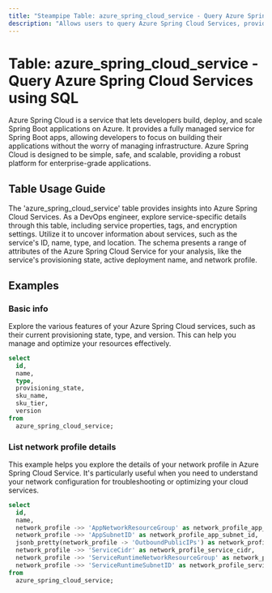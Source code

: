 ```yaml
---
title: "Steampipe Table: azure_spring_cloud_service - Query Azure Spring Cloud Services using SQL"
description: "Allows users to query Azure Spring Cloud Services, providing data on various aspects of the service such as the service's ID, name, type, and location, as well as detailed information on the service's properties, tags, and encryption settings."
---
```


# Table: azure_spring_cloud_service - Query Azure Spring Cloud Services using SQL

Azure Spring Cloud is a service that lets developers build, deploy, and scale Spring Boot applications on Azure. It provides a fully managed service for Spring Boot apps, allowing developers to focus on building their applications without the worry of managing infrastructure. Azure Spring Cloud is designed to be simple, safe, and scalable, providing a robust platform for enterprise-grade applications.

## Table Usage Guide

The 'azure_spring_cloud_service' table provides insights into Azure Spring Cloud Services. As a DevOps engineer, explore service-specific details through this table, including service properties, tags, and encryption settings. Utilize it to uncover information about services, such as the service's ID, name, type, and location. The schema presents a range of attributes of the Azure Spring Cloud Service for your analysis, like the service's provisioning state, active deployment name, and network profile.

## Examples

### Basic info
Explore the various features of your Azure Spring Cloud services, such as their current provisioning state, type, and version. This can help you manage and optimize your resources effectively.

```sql
select
  id,
  name,
  type,
  provisioning_state,
  sku_name,
  sku_tier,
  version
from
  azure_spring_cloud_service;
```

### List network profile details
This example helps you explore the details of your network profile in Azure Spring Cloud Service. It's particularly useful when you need to understand your network configuration for troubleshooting or optimizing your cloud services.

```sql
select
  id,
  name,
  network_profile ->> 'AppNetworkResourceGroup' as network_profile_app_network_resource_group,
  network_profile ->> 'AppSubnetID' as network_profile_app_subnet_id,
  jsonb_pretty(network_profile -> 'OutboundPublicIPs') as network_profile_outbound_public_ips,
  network_profile ->> 'ServiceCidr' as network_profile_service_cidr,
  network_profile ->> 'ServiceRuntimeNetworkResourceGroup' as network_profile_service_runtime_network_resource_group,
  network_profile ->> 'ServiceRuntimeSubnetID' as network_profile_service_runtime_subnet_id
from
  azure_spring_cloud_service;
```
